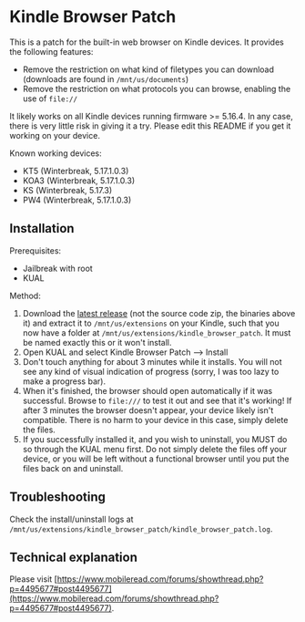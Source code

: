 # Kindle Browser Patch
This is a patch for the built-in web browser on Kindle devices. It provides the following features:
- Remove the restriction on what kind of filetypes you can download (downloads are found in `/mnt/us/documents`)
- Remove the restriction on what protocols you can browse, enabling the use of `file://`

It likely works on all Kindle devices running firmware >= 5.16.4. In any case, there is very little risk in giving it a try. Please edit this README if you get it working on your device.

Known working devices:
- KT5 (Winterbreak, 5.17.1.0.3)
- KOA3 (Winterbreak, 5.17.1.0.3)
- KS (Winterbreak, 5.17.3)
- PW4 (Winterbreak, 5.17.1.0.3)

## Installation
Prerequisites:
- Jailbreak with root
- KUAL

Method:
1. Download the [latest release](https://github.com/emilypeto/KindleBrowserPatch/releases) (not the source code zip, the binaries above it) and extract it to `/mnt/us/extensions` on your Kindle, such that you now have a folder at `/mnt/us/extensions/kindle_browser_patch`. It must be named exactly this or it won't install.
2. Open KUAL and select Kindle Browser Patch --> Install
3. Don't touch anything for about 3 minutes while it installs. You will not see any kind of visual indication of progress (sorry, I was too lazy to make a progress bar).
4. When it's finished, the browser should open automatically if it was successful. Browse to `file:///` to test it out and see that it's working! If after 3 minutes the browser doesn't appear, your device likely isn't compatible. There is no harm to your device in this case, simply delete the files.
5. If you successfully installed it, and you wish to uninstall, you MUST do so through the KUAL menu first. Do not simply delete the files off your device, or you will be left without a functional browser until you put the files back on and uninstall.

## Troubleshooting
Check the install/uninstall logs at `/mnt/us/extensions/kindle_browser_patch/kindle_browser_patch.log`.
## Technical explanation
Please visit [https://www.mobileread.com/forums/showthread.php?p=4495677#post4495677](https://www.mobileread.com/forums/showthread.php?p=4495677#post4495677).
